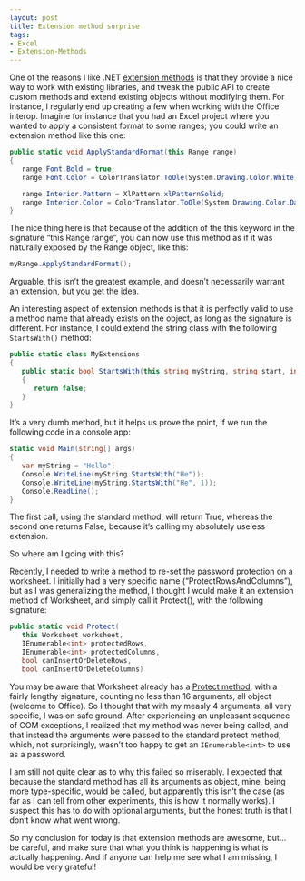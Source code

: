 ```yaml
---
layout: post
title: Extension method surprise
tags:
- Excel
- Extension-Methods
---
```


One of the reasons I like .NET [extension methods](http://msdn.microsoft.com/en-us/library/bb383977.aspx) is that they provide a nice way to work with existing libraries, and tweak the public API to create custom methods and extend existing objects without modifying them. For instance, I regularly end up creating a few when working with the Office interop. Imagine for instance that you had an Excel project where you wanted to apply a consistent format to some ranges; you could write an extension method like this one:  

``` csharp
public static void ApplyStandardFormat(this Range range)
{
   range.Font.Bold = true;
   range.Font.Color = ColorTranslator.ToOle(System.Drawing.Color.White);

   range.Interior.Pattern = XlPattern.xlPatternSolid;
   range.Interior.Color = ColorTranslator.ToOle(System.Drawing.Color.DarkBlue);
}
``` 

The nice thing here is that because of the addition of the this keyword in the signature “this Range range”, you can now use this method as if it was naturally exposed by the Range object, like this:

``` csharp
myRange.ApplyStandardFormat();
``` 

Arguable, this isn’t the greatest example, and doesn’t necessarily warrant an extension, but you get the idea.

<!--more-->

An interesting aspect of extension methods is that it is perfectly valid to use a method name that already exists on the object, as long as the signature is different. For instance, I could extend the string class with the following `StartsWith()` method:

``` csharp
public static class MyExtensions
{
   public static bool StartsWith(this string myString, string start, int i)
   {
      return false;
   }
}
``` 

It’s a very dumb method, but it helps us prove the point, if we run the following code in a console app:

``` csharp
static void Main(string[] args)
{
   var myString = "Hello";    
   Console.WriteLine(myString.StartsWith("He"));
   Console.WriteLine(myString.StartsWith("He", 1));
   Console.ReadLine();
}
``` 

The first call, using the standard method, will return True, whereas the second one returns False, because it’s calling my absolutely useless extension.

So where am I going with this?

Recently, I needed to write a method to re-set the password protection on a worksheet. I initially had a very specific name (“ProtectRowsAndColumns”), but as I was generalizing the method, I thought I would make it an extension method of Worksheet, and simply call it Protect(), with the following signature:

``` csharp
public static void Protect(
   this Worksheet worksheet,
   IEnumerable<int> protectedRows,
   IEnumerable<int> protectedColumns,         
   bool canInsertOrDeleteRows,
   bool canInsertOrDeleteColumns)
``` 

You may be aware that Worksheet already has a [Protect method](http://msdn.microsoft.com/en-us/library/microsoft.office.tools.excel.worksheet.protect(v=VS.100).aspx), with a fairly lengthy signature, counting no less than 16 arguments, all object (welcome to Office). So I thought that with my measly 4 arguments, all very specific, I was on safe ground. After experiencing an unpleasant sequence of COM exceptions, I realized that my method was never being called, and that instead the arguments were passed to the standard protect method, which, not surprisingly, wasn’t too happy to get an `IEnumerable<int>` to use as a password.

I am still not quite clear as to why this failed so miserably. I expected that because the standard method has all its arguments as object, mine, being more type-specific, would be called, but apparently this isn’t the case (as far as I can tell from other experiments, this is how it normally works). I suspect this has to do with optional arguments, but the honest truth is that I don’t know what went wrong.

So my conclusion for today is that extension methods are awesome, but… be careful, and make sure that what you think is happening is what is actually happening. And if anyone can help me see what I am missing, I would be very grateful!
